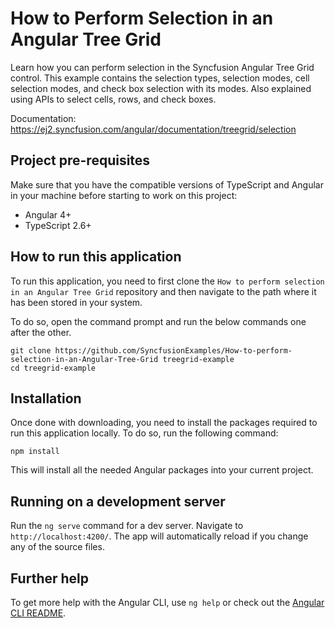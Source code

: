 # How to Perform Selection in an Angular Tree Grid

Learn how you can perform selection in the Syncfusion Angular Tree Grid control. This example contains the selection types, selection modes, cell selection modes, and check box selection with its modes. Also explained using APIs to select cells, rows, and check boxes.

Documentation: https://ej2.syncfusion.com/angular/documentation/treegrid/selection


## Project pre-requisites
Make sure that you have the compatible versions of TypeScript and Angular in your machine before starting to work on this project:
* Angular 4+
* TypeScript 2.6+

## How to run this application
To run this application, you need to first clone the `How to perform selection in an Angular Tree Grid` repository and then navigate to the path where it has been stored in your system.

To do so, open the command prompt and run the below commands one after the other.

```
git clone https://github.com/SyncfusionExamples/How-to-perform-selection-in-an-Angular-Tree-Grid treegrid-example
cd treegrid-example
```

## Installation
Once done with downloading, you need to install the packages required to run this application locally. To do so, run the following command:

```
npm install
```
This will install all the needed Angular packages into your current project.

## Running on a development server
Run the `ng serve` command for a dev server. Navigate to `http://localhost:4200/`. The app will automatically reload if you change any of the source files.

## Further help

To get more help with the Angular CLI, use `ng help` or check out the [Angular CLI README](https://github.com/angular/angular-cli/blob/master/README.md).
